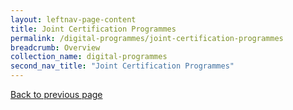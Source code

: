 ```yaml
---
layout: leftnav-page-content
title: Joint Certification Programmes
permalink: /digital-programmes/joint-certification-programmes
breadcrumb: Overview
collection_name: digital-programmes
second_nav_title: "Joint Certification Programmes"
---
```

<a href="#" onclick="history.go(-1)">Back to previous page</a>
